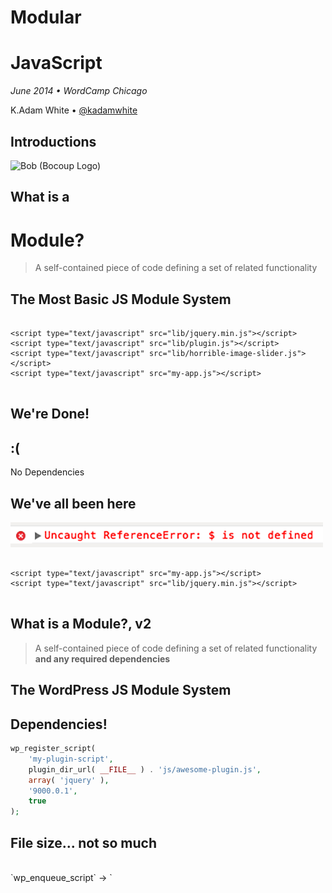 # Modular
# JavaScript

*June 2014 &bull; WordCamp Chicago*

K.Adam White &bull; [@kadamwhite](https://twitter.com/kadamwhite)



## Introductions



![Bob (Bocoup Logo)](../../2013/backbone-wordpress/images/bocoup-vertical-676.png)



## What is a
# Module?



> A self-contained piece of code defining a set of related functionality



## The Most Basic JS Module System



<pre><code>
&#60;script type="text/javascript" src="lib/jquery.min.js">&#60;/script>
&#60;script type="text/javascript" src="lib/plugin.js">&#60;/script>
&#60;script type="text/javascript" src="lib/horrible-image-slider.js">&#60;/script>
&#60;script type="text/javascript" src="my-app.js">&#60;/script>

</code></pre>



## We're Done!



## :(

No Dependencies



## We've all been here
![reference error: $ is not defined](images/reference-error.png)
<pre><code>
&#60;script type="text/javascript" src="my-app.js">&#60;/script>
&#60;script type="text/javascript" src="lib/jquery.min.js">&#60;/script>

</code></pre>



## What is a Module?, v2
> A self-contained piece of code defining a set of related functionality **and any required dependencies**



## The WordPress JS Module System



## Dependencies!
```php
wp_register_script(
    'my-plugin-script',
    plugin_dir_url( __FILE__ ) . 'js/awesome-plugin.js',
    array( 'jquery' ),
    '9000.0.1',
    true
);
```



## File size... not so much
<br>
`wp_enqueue_script` &rarr; `<script/>`

<br>
*mo' HTTP Requests, mo' problems*



## Code in JS, deps in PHP? :(
<br>
```php
wp_enqueue_script( /*...*/, array( 'jquery' ), /*...*/);
```
<br>
> [A Module is] a **self-contained piece of code**...




## Code can be contained on
# many levels



### Digression:



# Module Patterns



## Patterns

Module Patterns are ways to structure code within a

JavaScript file, and to aid in structuring an application



## Basic Module

```javascript
MYAPP.utilities.array = (function () {
    return {
        inArray: function (needle, haystack) {
            // ...
        },
        isArray: function (a) {
            // ...
        }
    };
}());

```
<small>*from __JavaScript Patterns__, by Stoyan Stefanov*</small>



## Revealing Module pattern

```javascript
MYAPP.utilities.array = (function() {

    // private properties
    var array_string = "[object Array]",
    ops = Object.prototype.toString,

    // private methods
    inArray = function( haystack, needle ) {
        for (var i = 0, max = haystack.length; i < max; i += 1) {
            if ( haystack[ i ] === needle ) {
                return i;
            }
        }
        return −1;
    },
    isArray = function( a ) {
        return ops.call( a ) === array_string;
    };
    // end var

    // revealing public API
    return {
        isArray: isArray,
        indexOf: inArray
    };
}());
```
<small>*from __JavaScript Patterns__, by Stoyan Stefanov*</small>



## Module with Global Dependencies

```javascript
MYAPP.utilities.module = (function( app, global ) {
    // references to the global object
    // and to the global `app` namespace object
    // are now localized
}( MYAPP, this ));
```
<small>*from __JavaScript Patterns__, by Stoyan Stefanov*</small>



## Module augmenting a global namespace
```javascript
window.wp = window.wp || {};

(function($){
    var Attachment, Attachments, Query, PostImage, compare, l10n, media;

    /**
     * wp.media( attributes )
     *
     * @param  {object} attributes The properties passed to the main media controller.
     * @return {wp.media.view.MediaFrame} A media workflow.
     */
    media = wp.media = function( attributes ) {
        // ..
    };

    // ...
}(jQuery));
```
<small>*from WP's media-models.js*</small>



## Resources

![Stoyan Stefanov - JavaScript Patterns](images/stefanov-js-patterns.gif)
![Addy Osmani - JS Design Patterns](images/osmani-js-design-patterns.gif)

<small>(Addy's book is [available online for free](http://addyosmani.com/resources/essentialjsdesignpatterns/book/#modulepatternjavascript))



## 1/2 of the way there



## Module *Authoring*

Patterns give us a consistent and repeatable way

of declaring modular intent...



## Module *Transport*

But how does a request for a module in a JavaScript

file get connected to a filesystem call?



Still fighting huge files



We need to be able to
## Author modules
as separate files, then
## release modules
as enqueue'able, built scripts



# Module Systems



## AMD vs CommonJS



# CommonJS
## (Node is a variant)



## Node's require() &amp; module.exports
```javascript
var globule = require('globule');
var findup = require('findup-sync');
var resolve = require('resolve').sync;
var stackTrace = require('stack-trace');
var path = require('path');

// export object
var matchdep = module.exports = {};
```
<small>*from [node-matchdep](https://github.com/tkellen/node-matchdep), by Tyler Kellen*</small>



# AMD



## require()
```javascript
require([ 'cart', 'store', 'store/util' ],
function(  cart,   store,   util ) {
    //use the modules as usual.
});
```
<small>*from the Require.js [API docs](http://requirejs.org/docs/api.html#jsfiles)*</small>



## define()
```javascript
define([
    './cart',
    './inventory'
], function( cart, inventory ) {
    // return an object to define the module
    return {
        color: 'blue',
        size: 'large',
        addToCart: function() {/* ... */}
    }
});
```



*Simplified CommonJS Wrapper*
```javascript
define(function( require, exports, module ) {
  'use strict';

  var Grammar = require( './grammar' );
  var Tokenizer = require( './tokenizer' );
  var Tree = require( './tree' );
  var Compiler = require( './compiler' );
  // ...
  module.exports = Combyne;
});
```
<small>*from [Combyne.js](https://github.com/tbranyen/combyne), by Tim Branyen*</small>



## A brief glimpse of
# the future



## ES6 Modules

The next version of JavaScript will have native modules...

...but they won't be in browsers for a while yet.



## Transpiling ES6

You can use ES6 modules now if you use a "transpiler"

like Square's [es6-module-transpiler](https://github.com/square/es6-module-transpiler), like [Ember App Kit](http://iamstef.net/ember-app-kit/guides/using-modules.html) does:
```javascript
var IndexRoute = Ember.Route.extend({
  model: function() {
    return ['red', 'yellow', 'blue'];
  }
});

// Ought to look something like this:
export default IndexRoute;
```



## We're going to focus on AMD

because it's designed for the browser

<small><br>*but we'll return to the rest later*</small>



## AMD Structure in jQuery

jQuery's main `jquery.js` file:
```javascript
define([
    "./core",
    "./selector",
    "./traversing",
    "./callbacks",
    "./deferred",
    "./core/ready",
    "./data",
    "./queue",
    "./queue/delay",
    "./attributes",
    "./event",
    "./event/alias",
    "./manipulation",
    "./manipulation/_evalUrl",
    "./wrap",
    "./css",
    "./css/hiddenVisibleSelectors",
    "./serialize",
    "./ajax",
    "./ajax/xhr",
    "./ajax/script",
    "./ajax/jsonp",
    "./ajax/load",
    "./event/ajax",
    "./effects",
    "./effects/animatedSelector",
    "./offset",
    "./dimensions",
    "./deprecated",
    "./exports/amd",
    "./exports/global"
], function( jQuery ) {

return jQuery;

});
```



## "./core",
First dependency creates jQuery object,  
adds core functionality, returns `jQuery`
```javascript
define([
    "./var/arr",
    "./var/slice",
    "./var/concat",
    "./var/push",
    "./var/indexOf",
    "./var/class2type",
    "./var/toString",
    "./var/hasOwn",
    "./var/support"
], function( arr, slice, concat, push, indexOf, class2type, toString, hasOwn, support ) {

var
    // Use the correct document accordingly with window argument (sandbox)
    document = window.document,

    version = "@VERSION",

    // Define a local copy of jQuery
    jQuery = function( selector, context ) {
        // The jQuery object is actually just the init constructor 'enhanced'
        // Need init if jQuery is called (just allow error to be thrown if not included)
        return new jQuery.fn.init( selector, context );
    },

    // ...Define jQuery.fn, jQuery.extend, etcetera
    // ...
    // ...

return jQuery;
});
```



## "./data"
Require core, extend it with data methods
```javascript
define([
    "./core",
    "./var/rnotwhite",
    "./core/access",
    "./data/var/data_priv",
    "./data/var/data_user"
], function( jQuery, rnotwhite, access, data_priv, data_user ) {

var rbrace = /^(?:\{[\w\W]*\}|\[[\w\W]*\])$/,
    rmultiDash = /([A-Z])/g;

function dataAttr( elem, key, data ) { /* ... */ },

jQuery.extend({
    hasData: function( elem ) { /* ... */ },

    data: function( elem, name, data ) { /* ... */ },

    removeData: function( elem, name ) { /* ... */ },

    // ...
});

jQuery.fn.extend({
    data: function( key, value ) { /* ... */ },

    removeData: function( key ) { /* ... */ },
});

return jQuery;
});
```



## Loading AMD modules with Require.js

<pre><code>
&#60;!doctype html&#62;
&#60;html&#62;
&#60;head&#62;
  &#60;title&#62;jQuery via AMD&#60;/title&#62;
  &#60;script type="text/javascript"
          data-main="./jquery/src/jquery"
          src="require.js"&#62;
  &#60;/script&#62;
  &#60;script type="text/javascript"&#62;
    requirejs.config({
      paths: {
        sizzle: "../../sizzle/src/sizzle"
      }
    });
  &#60;/script&#62;
&#60;/head&#62;
&#60;body&#62;
  &#60;!-- This will get rendered via JS --&#62;
  &#60;h1 id="title"&#62;&#60;/h1&#62;

  &#60;script type="text/javascript"&#62;
    require(["jQuery"], function($) {
      $('#title').text('Title!');
    });
  &#60;/script&#62;
&#60;/body&#62;
&#60;/html&#62;
</code></pre>



# AMD in WP



## Internal <small>vs</small> External
# Dependencies



### Registered Scripts
WordPress already contains a lot of built-in scripts:
```php
    // jQuery
    $scripts->add( 'jquery', false, array( 'jquery-core', 'jquery-migrate' ), '1.11.1' );
    $scripts->add( 'jquery-core', '/wp-includes/js/jquery/jquery.js', array(), '1.11.1' );
    $scripts->add( 'jquery-migrate', "/wp-includes/js/jquery/jquery-migrate$suffix.js", array(), '1.2.1' );

    // full jQuery UI
    $scripts->add( 'jquery-ui-core', '/wp-includes/js/jquery/ui/jquery.ui.core.min.js', array('jquery'), '1.10.4', 1 );
    $scripts->add( 'jquery-effects-core', '/wp-includes/js/jquery/ui/jquery.ui.effect.min.js', array('jquery'), '1.10.4', 1 );

    $scripts->add( 'jquery-effects-blind', '/wp-includes/js/jquery/ui/jquery.ui.effect-blind.min.js', array('jquery-effects-core'), '1.10.4', 1 );
    $scripts->add( 'jquery-effects-bounce', '/wp-includes/js/jquery/ui/jquery.ui.effect-bounce.min.js', array('jquery-effects-core'), '1.10.4', 1 );
    $scripts->add( 'jquery-effects-clip', '/wp-includes/js/jquery/ui/jquery.ui.effect-clip.min.js', array('jquery-effects-core'), '1.10.4', 1 );
    $scripts->add( 'jquery-effects-drop', '/wp-includes/js/jquery/ui/jquery.ui.effect-drop.min.js', array('jquery-effects-core'), '1.10.4', 1 );
    $scripts->add( 'jquery-effects-explode', '/wp-includes/js/jquery/ui/jquery.ui.effect-explode.min.js', array('jquery-effects-core'), '1.10.4', 1 );
    // And so on... you get the idea
```



If we included these in our require process,

stuff would probably break



## WordPress

should be used to enqueue built-in scripts



## Your module system

should pull in any non-bundled plugins, libraries, utilities, wrappers, templates, *etc*



## How This Can Work:
# AMD WP Plugin Boilerplate

[View on Github](https://github.com/kadamwhite/js-plugin-boilerplate)



# Testing



## Why care about Modules in tests?

> [module systems] makes dependencies explicit, and unit tests benefit from this property just as much as any application code.

[Effective Unit Testing with AMD](http://bocoup.com/weblog/effective-unit-testing-with-amd/), by Mike Pennisi



## More to come!

Code Coverage, dependency graphs, *etc*


Resources I'm exploring to add/comment upon:

* [Madge](https://www.npmjs.org/package/madge)
* [Blanket.js](http://blanketjs.org/)
* [Dependo](http://kenneth.io/blog/2013/04/01/visualize-your-javaScript-dependencies-with-dependo/)
* [Universal Module Definition (UMD)](https://github.com/umdjs/umd)



## What is a
# Module?



> A piece of code that can depend on something and/or return something else



## Resources

**If you know of good, beginner-friendly resources, please share!**

[Using RequireJS In WordPress](http://kaidez.com/requirejs-wordpress/), by Kai Gittens

[Blog articles]() and [presentations](http://unscriptable.com/code/Using-AMD-loaders) by John Hann ([@unscriptable](https://twitter.com/unscriptable))

[Understanding Require.js](http://www.sitepoint.com/understanding-requirejs-for-effective-javascript-module-loading/), on SitePoint

[Require.js API documentation](http://requirejs.org/docs/api.html)



# Questions?

&nbsp;

Slides: [talks.kadamwhite.com/modular-javascript](http://kadamwhite.github.io/talks/2014/modular-javascript)

Me: [kadamwhite.com](http://kadamwhite.com) &bull; [@kadamwhite](http://twitter.com/kadamwhite)

Us: [Bocoup](http://bocoup.com) &bull; [@bocoup](http://twitter.com/bocoup)

&nbsp;

## *Thank You!*

